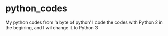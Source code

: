 # python_codes
My python codes from ‘a byte of python’
I code the codes with Python 2 in the begining, and I wil change it to Python 3 

